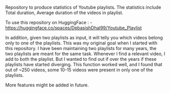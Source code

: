 Repository to produce statistics of Youtube playlists. The statistics include Total duration, Average duration of the videos in playlist.


To use this repository on HuggingFace : - https://huggingface.co/spaces/DebasishDhal99/Youtube_Playlist


In addition, given two playlists as input, it will telly you which videos belong only to one of the playlists. This was my original goal when I started with this repository. I have been maintaining two playlists for many years, the two playlists are meant for the same task. Whenever I find a relevant video, I add to both the playlist. But I wanted to find out if over the years if these playlists have started diverging. This function worked well, and I found that out of ~250 videos, some 10-15 videos were present in only one of the playlists. 

More features might be added in future. 


